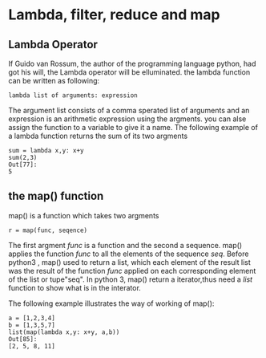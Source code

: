 # Lambda, filter, reduce and map
## Lambda Operator
If Guido van Rossum, the author of the programming language python, had got his will, the Lambda operator will be elluminated.
the lambda function can be written as following:
```
lambda list of arguments: expression
```
The argument list consists of a comma sperated list of arguments and an expression is an arithmetic expression using the argments. 
you can alse assign the function to a variable to give it a name.
The following example of a lambda function returns the sum of its two argments
```
sum = lambda x,y: x+y
sum(2,3)
Out[77]: 
5
```
## the map() function
map() is a function which takes two argments
```
r = map(func, seqence)
```
The first argment *func* is  a function and the second a sequence. 
map() applies the function *func* to all the elements of the sequence *seq*. Before python3 , map() used to return a list, which each 
element of the result list was the result of the function *func* applied on each corresponding element of the list or tupe"seq".
In python 3, map() return a iterator,thus need a *list* function to show what is in the interator.

The following example illustrates the way of working of map():
```
a = [1,2,3,4]
b = [1,3,5,7]
list(map(lambda x,y: x+y, a,b))
Out[85]: 
[2, 5, 8, 11]
```


